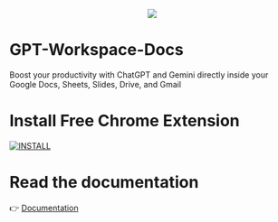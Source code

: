 


<p align="center">
  <a href="https://gpt.space" target="_blank">
    <img src="https://github.com/user-attachments/assets/70fa6813-bd21-4be3-baf7-1a232ef62feb" />
  </a>
</p>


# GPT-Workspace-Docs
Boost your productivity with ChatGPT and Gemini directly inside your Google Docs, Sheets, Slides, Drive, and Gmail


# Install Free Chrome Extension

[![INSTALL](https://github.com/user-attachments/assets/7d4d7fd0-5b3b-41df-a98b-61c7406d87d7)](https://chrome.google.com/webstore/detail/gpt-workspace/jgocjgkdladclacgmkkiklmdcmngjcba)

# Read the documentation

👉 [Documentation](https://support.gpt.space)
